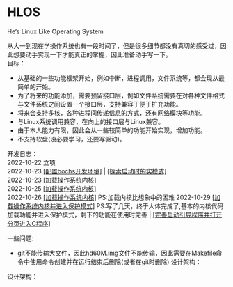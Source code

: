 # HLOS
He‘s Linux Like Operating System

从大一到现在学操作系统也有一段时间了，但是很多细节都没有真切的感受过，因此想要动手实现一下才能真正的掌握，因此准备动手写一下。    
目标：  
* 从基础的一些功能框架开始，例如中断，进程调用，文件系统等，都会现从最简单的开始。
* 为了将来的功能添加，需要预留接口层，例如文件系统需要在对各种文件格式与文件系统之间设置一个接口层，支持兼容于便于扩充功能。
* 将来会支持多核，各种进程间传递信息的方式，还有网络模块等功能。
* 与Linux系统调用兼容，在向上的接口层与Linux兼容。
* 由于本人能力有限，因此会从一些较简单的功能开始实现，增加功能。
* 不支持软盘(没必要学习，还要写驱动)。

开发日志：  
2022-10-22 立项  
2022-10-23 [[配置bochs开发环境]](./docs/2022-10-23-bochs.md) | [[探索启动时的实模式]](./docs/2022-10-23-real_mode.md)  
2022-10-23 [[加载操作系统内核]](docs/2022-10-24-load_kernel.md)  
2022-10-25 [[加载操作系统内核]](docs/2022-10-24-load_kernel.md)  
2022-10-26 [[加载操作系统内核]](docs/2022-10-24-load_kernel.md) PS:加载内核比想象中的困难
2022-10-29 [[加载操作系统内核并进入保护模式]](docs/2022-10-24-load_kernel.md) PS:写了几天，终于大体完成了,基本的内核代码加载功能并进入保护模式，剩下的功能在使用时完善 | [[完善启动引导程序并打开分页进入C程序]](docs/2022-10-29-enterC.md)


一些问题:
* git不能传输大文件，因此hd60M.img文件不能传输，因此需要在Makefile命令中使用命令创建并在运行结束后删除(或者在git时删除)
设计架构：

设计架构：